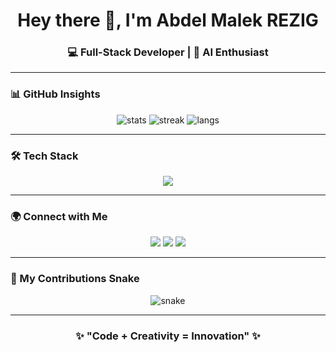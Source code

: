 <h1 align="center">Hey there 👋, I'm Abdel Malek REZIG</h1>
<h3 align="center">💻 Full-Stack Developer | 🤖 AI Enthusiast </h3>

---

### 📊 GitHub Insights
<p align="center">
  <img src="https://github-readme-stats.vercel.app/api?username=rezigmalek&show_icons=true&theme=radical" alt="stats" />
  <img src="https://github-readme-streak-stats.herokuapp.com/?user=rezigmalek&theme=radical" alt="streak" />
  <img src="https://github-readme-stats.vercel.app/api/top-langs/?username=rezigmalek&layout=compact&theme=radical" alt="langs" />
</p>

---

### 🛠️ Tech Stack
<p align="center">
  <img src="https://skillicons.dev/icons?i=js,react,html,css,php,laravel,python,java,ocaml,mysql,postgresql,git,github,docker,tensorflow" />
</p>

---

### 🌍 Connect with Me
<p align="center">
  <a href="mailto:rezig.abdelmalek03@gmail.com"><img src="https://skillicons.dev/icons?i=gmail" /></a>
  <a href="https://linkedin.com/in/abdel-malek-rezig-34301b333"><img src="https://skillicons.dev/icons?i=linkedin" /></a>
  <a href="https://discordapp.com/users/rezigmalek"><img src="https://skillicons.dev/icons?i=discord" /></a>
</p>

---

### 🐍 My Contributions Snake
<p align="center">
  <img src="https://github.com/your-username/your-username/blob/output/github-contribution-grid-snake.svg" alt="snake" />
</p>

---

<h3 align="center">✨ "Code + Creativity = Innovation" ✨</h3>
